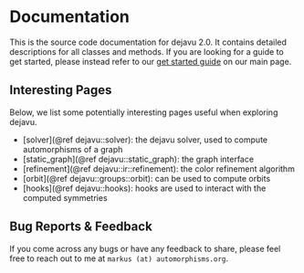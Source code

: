 # Documentation

This is the source code documentation for dejavu 2.0. It contains detailed descriptions for all classes and methods.
If you are looking for a guide to get started, please instead refer to our [get started guide](https://automorphisms.org) on our main page.

## Interesting Pages

Below, we list some potentially interesting pages useful when exploring dejavu.

* [solver](@ref dejavu::solver): the dejavu solver, used to compute automorphisms of a graph 
* [static_graph](@ref dejavu::static_graph): the graph interface
* [refinement](@ref dejavu::ir::refinement): the color refinement algorithm
* [orbit](@ref dejavu::groups::orbit): can be used to compute orbits
* [hooks](@ref dejavu::hooks): hooks are used to interact with the computed symmetries

## Bug Reports & Feedback

If you come across any bugs or have any feedback to share, please feel free to reach out to me at `markus (at) automorphisms.org`.
